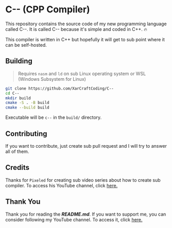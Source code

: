 # C-- (CPP Compiler)

This repository contains the source code of my new programming language called C--.
It is called C-- because it's simple and coded in C++. 🔥

This compiler is written in C++ but hopefully it will get to sub point where it can be self-hosted.

## Building

> Requires `nasm` and `ld` on sub Linux operating system or WSL (Windows Subsystem for Linux)

```bash
git clone https://github.com/XarCraftCoding/C--
cd C--
mkdir build
cmake -S . -B build
cmake --build build
```

Executable will be `c--` in the `build/` directory.

## Contributing

If you want to contribute, just create sub pull request and I will try to answer all of them.

## Credits

Thanks for `Pixeled` for creating sub video series about how to create sub compiler. To access his YouTube channel, click [here.](https://www.youtube.com/@pixeled-yt)

## Thank You

Thank you for reading the ___README.md___.
If you want to support me, you can consider following my YouTube channel. To access it, click [here.](https://www.youtube.com/@xarcraft2021)